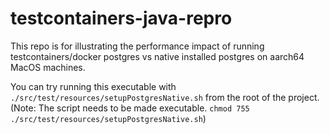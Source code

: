 # testcontainers-java-repro

This repo is for illustrating the performance impact of running testcontainers/docker postgres vs native installed postgres
on aarch64 MacOS machines. 


You can try running this executable with `./src/test/resources/setupPostgresNative.sh` from the root of the project.
(Note: The script needs to be made executable. `chmod 755 ./src/test/resources/setupPostgresNative.sh`)